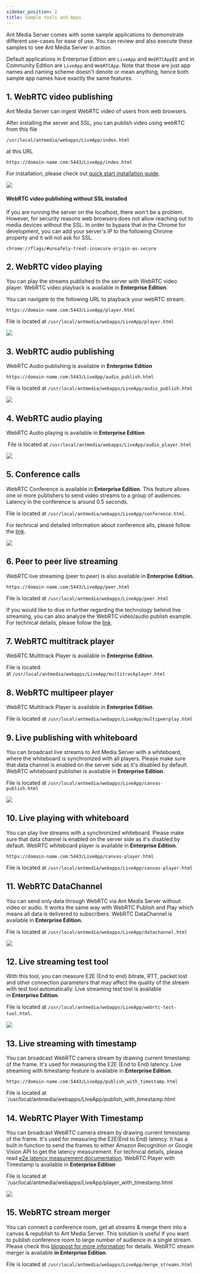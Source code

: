 ```yaml
---
sidebar_position: 2
title: Sample tools and Apps
---
```


Ant Media Server comes with some sample applications to demonstrate different use-cases for ease of use. You can review and also execute these samples to see Ant Media Server in action.

Default applications in Enterprise Edition are `LiveApp` and `WebRTCAppEE` and in Community Edition are `LiveApp` and `WebRTCApp`. Note that those are just app names and naming scheme doesn't denote or mean anything, hence both sample app names have exactly the same features.

## 1. WebRTC video publishing

Ant Media Server can ingest WebRTC video of users from web browsers. 

After installing the server and SSL, you can publish video using webRTC from this file 

```
/usr/local/antmedia/webapps/LiveApp/index.html
``` 

at this URL 

```
https://domain-name.com:5443/LiveApp/index.html
``` 

For installation, please check out [quick start installation guide](/).



![](@site/static/img/138691164-04d3f2c7-f37a-4acd-a590-2af05477e256.png)

#### WebRTC video publishing without SSL installed

If you are running the server on the localhost, there won't be a problem. However, for security reasons web browsers does not allow reaching out to media devices without the SSL. In order to bypass that in the Chrome for development, you can add your server's IP to the following Chrome property and it will not ask for SSL.

`chrome://flags/#unsafely-treat-insecure-origin-as-secure`

## 2. WebRTC video playing

You can play the streams published to the server with WebRTC video player. WebRTC video playback is available in **Enterprise Edition**.

You can navigate to the following URL to playback your webRTC stream. 
```
https://domain-name.com:5443/LiveApp/player.html
```

File is located at `/usr/local/antmedia/webapps/LiveApp/player.html`

![](@site/static/img/138707768-2fd87a70-9ccd-4c66-9c96-fa33ef5fe781.png)

## 3. WebRTC audio publishing

WebRTC Audio publishing is available in **Enterprise Edition**

```
https://domain-name.com:5443/LiveApp/audio_publish.html
```

File is located at `/usr/local/antmedia/webapps/LiveApp/audio_publish.html`

![](@site/static/img/138696358-9d967d80-343b-4717-a587-1e934e63d5e3.png )

## 4. WebRTC audio playing

WebRTC Audio playing is available in **Enterprise Edition**

 File is located at `/usr/local/antmedia/webapps/LiveApp/audio_player.html`

![](@site/static/img/138696730-9acb0de6-0c8d-42c4-9303-fd7f8a388aaf.png )

## 5. Conference calls

WebRTC Conference is available in **Enterprise Edition**. This feature allows one or more publishers to send video streams to a group of audiences. Latency in the conference is around 0.5 seconds.

File is located at `/usr/local/antmedia/webapps/LiveApp/conference.html`.

For technical and detailed information about conference alls, please follow the [link](https://portal.document360.io/v1/docs/webrtc-conference-call).

![](@site/static/img/image-1645105628540.png )

## 6. Peer to peer live streaming

WebRTC live streaming (peer to peer) is also available in **Enterprise Edition**.

```
https://domain-name.com:5443/LiveApp/peer.html
```

File is located at `/usr/local/antmedia/webapps/LiveApp/peer.html`

If you would like to dive in further regarding the technology behind live streaming, you can also analyze the WebRTC video/audio publish example. For technical details, please follow the [link](https://portal.document360.io/v1/docs/webrtc-peer-to-peer-communication).

## 7. WebRTC multitrack player

WebRTC Multitrack Player is available in **Enterprise Edition**.

File is located at `/usr/local/antmedia/webapps/LiveApp/multitrackplayer.html`

## 8. WebRTC multipeer player

WebRTC Multitrack Player is available in **Enterprise Edition**.

File is located at `/usr/local/antmedia/webapps/LiveApp/multipeerplay.html`

## 9. Live publishing with whiteboard

You can broadcast live streams to Ant Media Server with a whiteboard, where the whiteboard is synchronized with all players. Please make sure that data channel is enabled on the server side as it's disabled by default. WebRTC whiteboard publisher is available in **Enterprise Edition**.

File is located at `/usr/local/antmedia/webapps/LiveApp/canvas-publish.html`

![](@site/static/img/138704308-6dccbd55-1bff-40e3-9c67-44fc23fc2b50.png )

## 10. Live playing with whiteboard

You can play live streams with a synchronized whiteboard. Please make sure that data channel is enabled on the server side as it's disabled by default. WebRTC whiteboard player is available in **Enterprise Edition**.

```
https://domain-name.com:5443/LiveApp/canvas-player.html
```

File is located at `/usr/local/antmedia/webapps/LiveApp/canvas-player.html`

## 11. WebRTC DataChannel

You can send only data through WebRTC via Ant Media Server without video or audio. It works the same way with WebRTC Publish and Play which means all data is delivered to subscribers. WebRTC DataChannel is available in **Enterprise Edition**.

File is located at `/usr/local/antmedia/webapps/LiveApp/datachannel.html`

![](@site/static/img/138705765-b0a913c8-25c2-4ce7-89d5-68a664694532.png )

## 12. Live streaming test tool

With this tool, you can measure E2E (End to end) bitrate, RTT, packet lost and other connection parameters that may affect the quality of the stream with test tool automatically. Live streaming test tool is available in **Enterprise Edition**.

File is located at `/usr/local/antmedia/webapps/LiveApp/webrtc-test-tool.html`.

![](@site/static/img/138707266-883326ee-a3b6-4e58-a265-3e2844c97ef0.png )

## 13. Live streaming with timestamp

You can broadcast WebRTC camera stream by drawing current timestamp of the frame. It's used for measuring the E2E (End to End) latency. Live streaming with timestamp feature is available in **Enterprise Edition**.

```
https://domain-name.com:5443/LiveApp/publish_with_timestamp.html
```

File is located at `/usr/local/antmedia/webapps/LiveApp/publish_with_timestamp.html

## 14. WebRTC Player With Timestamp

You can broadcast WebRTC camera stream by drawing current timestamp of the frame. It's used for measuring the E2E(End to End) latency. It has a built in function to send the frames to either Amazon Recognition or Google Vision API to get the latency measurement. For technical details, please read [e2e latency measurement documentation](https://portal.document360.io/v1/docs/measuring-end-to-end-latency). WebRTC Player with Timestamp is available in **Enterprise Edition**

File is located at `/usr/local/antmedia/webapps/LiveApp/player_with_timestamp.html

![](@site/static/img/138709249-aa18beda-a575-42d0-981a-b62758b8df10.png )

## 15. WebRTC stream merger

You can connect a conference room, get all streams & merge them into a canvas & republish to Ant Media Server. This solution is useful if you want to publish conference room to large number of audience in a single stream. Please check this [blogpost for more information](https://antmedia.io/merge-webrtc-conferences-as-a-single-video-stream/) for details. WebRTC stream merger is available **in Enterprise Edition**.

File is located at `/usr/local/antmedia/webapps/LiveApp/merge_streams.html`
